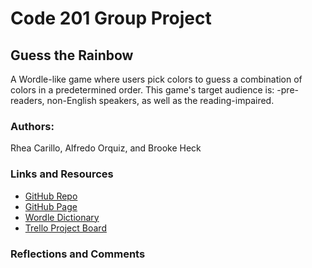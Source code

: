 # Code 201 Group Project

## Guess the Rainbow

A Wordle-like game where users pick colors to guess a combination of colors in a predetermined order. This game's target audience is: -pre-readers, non-English speakers, as well as the reading-impaired.

### Authors: 
Rhea Carillo, Alfredo Orquiz, and Brooke Heck





### Links and Resources

* [GitHub Repo](https://github.com/guess-the-rainbow/guess-the-rainbow-game/tree/main)
* [GitHub Page]()
* [Wordle Dictionary](https://gist.github.com/scholtes/94f3c0303ba6a7768b47583aff36654d#file-readme-md)
* [Trello Project Board](https://trello.com/b/rofgMZyS/guess-the-rainbow)

### Reflections and Comments
